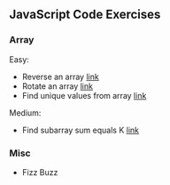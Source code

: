 ## JavaScript Code Exercises

### Array

Easy:

- Reverse an array [link](exercises/array/reverse-array/README.md)
- Rotate an array [link](exercises/array/array-left-rotation/README.md)
- Find unique values from array [link](exercises/array/uniq-items/README.md)

Medium:

- Find subarray sum equals K [link](exercises/array/subarray-sum-equals-k/README.md)

### Misc

- Fizz Buzz
